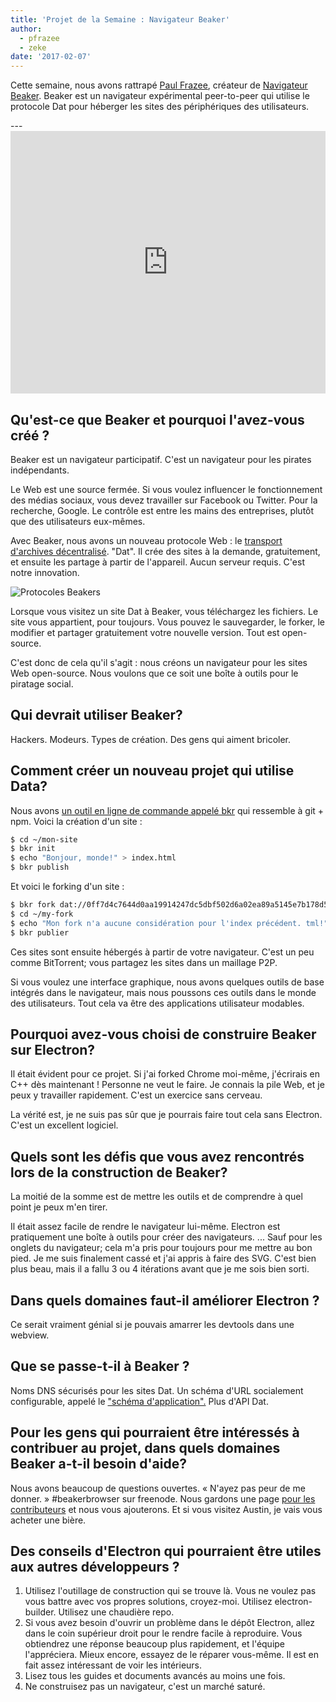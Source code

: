 ```yaml
---
title: 'Projet de la Semaine : Navigateur Beaker'
author:
  - pfrazee
  - zeke
date: '2017-02-07'
---
```


Cette semaine, nous avons rattrapé [Paul Frazee](http://pfrazee.github.io/), créateur de [Navigateur Beaker](https://beakerbrowser.com/). Beaker est un navigateur expérimental peer-to-peer qui utilise le protocole Dat pour héberger les sites des périphériques des utilisateurs.

---<iframe width="100%" height="420" src="https://www.youtube.com/embed/Bem9nRpyPEs" frameborder="0" allowfullscreen mark="crwd-mark"></iframe>

## Qu'est-ce que Beaker et pourquoi l'avez-vous créé ?

Beaker est un navigateur participatif. C'est un navigateur pour les pirates indépendants.

Le Web est une source fermée. Si vous voulez influencer le fonctionnement des médias sociaux, vous devez travailler sur Facebook ou Twitter. Pour la recherche, Google. Le contrôle est entre les mains des entreprises, plutôt que des utilisateurs eux-mêmes.

Avec Beaker, nous avons un nouveau protocole Web : le [transport d'archives décentralisé](https://datprotocol.com). "Dat". Il crée des sites à la demande, gratuitement, et ensuite les partage à partir de l'appareil. Aucun serveur requis. C'est notre innovation.

![Protocoles Beakers](https://cloud.githubusercontent.com/assets/2289/22560648/3defed5c-e92a-11e6-93f8-956cafafe3be.jpg)

Lorsque vous visitez un site Dat à Beaker, vous téléchargez les fichiers. Le site vous appartient, pour toujours. Vous pouvez le sauvegarder, le forker, le modifier et partager gratuitement votre nouvelle version. Tout est open-source.

C'est donc de cela qu'il s'agit : nous créons un navigateur pour les sites Web open-source. Nous voulons que ce soit une boîte à outils pour le piratage social.

## Qui devrait utiliser Beaker?

Hackers. Modeurs. Types de création. Des gens qui aiment bricoler.

## Comment créer un nouveau projet qui utilise Data?

Nous avons [un outil en ligne de commande appelé bkr](https://github.com/beakerbrowser/bkr) qui ressemble à git + npm. Voici la création d'un site :

```bash
$ cd ~/mon-site
$ bkr init
$ echo "Bonjour, monde!" > index.html
$ bkr publish
```

Et voici le forking d'un site :

```bash
$ bkr fork dat://0ff7d4c7644d0aa19914247dc5dbf502d6a02ea89a5145e7b178d57db00504cd/ ~/my-fork
$ cd ~/my-fork
$ echo "Mon fork n'a aucune considération pour l'index précédent. tml!" > index.html
$ bkr publier
```

Ces sites sont ensuite hébergés à partir de votre navigateur. C'est un peu comme BitTorrent; vous partagez les sites dans un maillage P2P.

Si vous voulez une interface graphique, nous avons quelques outils de base intégrés dans le navigateur, mais nous poussons ces outils dans le monde des utilisateurs. Tout cela va être des applications utilisateur modables.

## Pourquoi avez-vous choisi de construire Beaker sur Electron?

Il était évident pour ce projet. Si j'ai forked Chrome moi-même, j'écrirais en C++ dès maintenant ! Personne ne veut le faire. Je connais la pile Web, et je peux y travailler rapidement. C'est un exercice sans cerveau.

La vérité est, je ne suis pas sûr que je pourrais faire tout cela sans Electron. C'est un excellent logiciel.

## Quels sont les défis que vous avez rencontrés lors de la construction de Beaker?

La moitié de la somme est de mettre les outils et de comprendre à quel point je peux m'en tirer.

Il était assez facile de rendre le navigateur lui-même. Electron est pratiquement une boîte à outils pour créer des navigateurs. ... Sauf pour les onglets du navigateur; cela m'a pris pour toujours pour me mettre au bon pied. Je me suis finalement cassé et j'ai appris à faire des SVG. C'est bien plus beau, mais il a fallu 3 ou 4 itérations avant que je me sois bien sorti.

## Dans quels domaines faut-il améliorer Electron ?

Ce serait vraiment génial si je pouvais amarrer les devtools dans une webview.

## Que se passe-t-il à Beaker ?

Noms DNS sécurisés pour les sites Dat. Un schéma d'URL socialement configurable, appelé le ["schéma d'application".](https://github.com/beakerbrowser/beaker/wiki/App-Scheme) Plus d'API Dat.

## Pour les gens qui pourraient être intéressés à contribuer au projet, dans quels domaines Beaker a-t-il besoin d'aide?

Nous avons beaucoup de questions ouvertes. « N'ayez pas peur de me donner. » #beakerbrowser sur freenode. Nous gardons une page [pour les contributeurs](https://beakerbrowser.com/docs/team.html) et nous vous ajouterons. Et si vous visitez Austin, je vais vous acheter une bière.

## Des conseils d'Electron qui pourraient être utiles aux autres développeurs ?

1. Utilisez l'outillage de construction qui se trouve là. Vous ne voulez pas vous battre avec vos propres solutions, croyez-moi. Utilisez electron-builder. Utilisez une chaudière repo.
2. Si vous avez besoin d'ouvrir un problème dans le dépôt Electron, allez dans le coin supérieur droit pour le rendre facile à reproduire. Vous obtiendrez une réponse beaucoup plus rapidement, et l'équipe l'appréciera. Mieux encore, essayez de le réparer vous-même. Il est en fait assez intéressant de voir les intérieurs.
3. Lisez tous les guides et documents avancés au moins une fois.
4. Ne construisez pas un navigateur, c'est un marché saturé.

